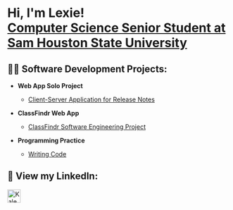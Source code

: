 <h1>Hi, I'm Lexie! <br/> <a href="https://www.linkedin.com/in/kaley-bardwell-4640ab30b//">Computer Science Senior Student at Sam Houston State University</a>

<h2>👨‍💻 Software Development Projects:</h2>

- <b>Web App Solo Project</b>
  - [Client-Server Application for Release Notes](https://github.com/lb0507/TechnicalChallenge)
   
- <b>ClassFindr Web App</b>
  - [ClassFindr Software Engineering Project](https://github.com/lb0507/ClassFindr)
    
- <b>Programming Practice </b>
  - [Writing Code](https://github.com/lb0507/DSA-Practice)




<h2> 🤳 View my LinkedIn:</h2>

[<img align="left" alt="KaleyBardwell | LinkedIn" width="30px" src="https://cdn.jsdelivr.net/npm/simple-icons@v3/icons/linkedin.svg" />][linkedin]

[linkedin]: https://www.linkedin.com/in/kaley-bardwell-4640ab30b/

<!--
**lb0507/lb0507** is a ✨ _special_ ✨ repository because its `README.md` (this file) appears on your GitHub profile.

Here are some ideas to get you started:

- 🔭 I’m currently working on ...
- 🌱 I’m currently learning ...
- 👯 I’m looking to collaborate on ...
- 🤔 I’m looking for help with ...
- 💬 Ask me about ...
- 📫 How to reach me: ...
- 😄 Pronouns: ...
- ⚡ Fun fact: ...
-->
